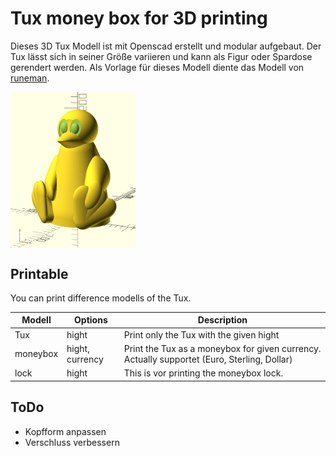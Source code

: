 # Tux money box for 3D printing

Dieses 3D Tux Modell ist mit Openscad erstellt und modular aufgebaut. Der Tux lässt sich in seiner Größe variieren und kann als Figur oder Spardose gerendert werden. Als Vorlage für dieses Modell diente das Modell von [runeman](runeman.org/3d/tux).

 <img align="center" width="200" alt="Tux money box Openscad image" src="images/tux_openscad.png">

## Printable

You can print difference modells of the Tux. 

| Modell   | Options         | Description                                                                                 |
| -----    | ------          | -----------                                                                                 |
| Tux      | hight           | Print only the Tux with the given hight                                                     |
| moneybox | hight, currency | Print the Tux as a moneybox for given currency. Actually supportet (Euro, Sterling, Dollar) |
| lock     | hight           | This is vor printing the moneybox lock.                                                     |

## ToDo

- Kopfform anpassen
- Verschluss verbessern

